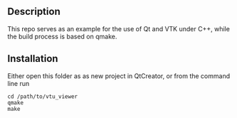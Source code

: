 ## Description

This repo serves as an example for the use of Qt and VTK under C++,
while the build process is based on qmake.

## Installation

Either open this folder as as new project in QtCreator, or from the command line run
```
cd /path/to/vtu_viewer
qmake
make
```
